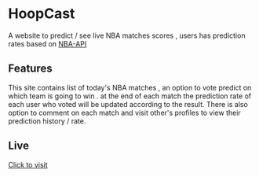 
# HoopCast

A website to predict / see live NBA matches scores , users has prediction rates based on [NBA-API](https://api-sports.io/documentation/nba/v2)


## Features

This site contains list of today's NBA matches ,
an option to vote predict on which team is going to win .
at the end of each match the prediction rate of each user who voted will be updated according to the result.
There is also option to comment on each match and visit other's profiles to view their prediction history / rate.


## Live

[Click to visit](https://hoop-cast.vercel.app/)

